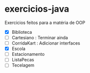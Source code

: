 # exercicios-java
 Exercicios feitos para a matéria de OOP 

 - [x] Biblioteca
 - [ ] Cartesiano  : Terminar ainda
 - [ ] CorridaKart : Adicionar interfaces
 - [x] Escola
 - [ ] Estacionamento
 - [ ] ListaPecas
 - [ ] Tecelagem
